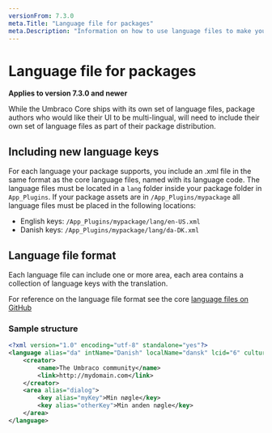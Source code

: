 ```yaml
---
versionFrom: 7.3.0
meta.Title: "Language file for packages"
meta.Description: "Information on how to use language files to make your Umbraco package UI support multiple languages"
---
```


# Language file for packages

**Applies to version 7.3.0 and newer**

While the Umbraco Core ships with its own set of language files, package authors who would like their UI to be multi-lingual, will need to include their own set of language files as part of their package distribution.

## Including new language keys

For each language your package supports, you include an .xml file in the same format as the core language files, named with its language code. The language files must be located in a `lang` folder inside your package folder in `App_Plugins`. If your package assets are in `/App_Plugins/mypackage` all language files must be placed in the following locations:

- English keys: `/App_Plugins/mypackage/lang/en-US.xml`
- Danish keys: `/App_Plugins/mypackage/lang/da-DK.xml`

## Language file format

Each language file can include one or more area, each area contains a collection of language keys with the translation.

For reference on the language file format see the core [language files on GitHub](https://github.com/umbraco/Umbraco-CMS/tree/v7/dev/src/Umbraco.Web.UI/umbraco/config/lang)

### Sample structure

```xml
<?xml version="1.0" encoding="utf-8" standalone="yes"?>
<language alias="da" intName="Danish" localName="dansk" lcid="6" culture="da-DK">
    <creator>
        <name>The Umbraco community</name>
        <link>http://mydomain.com</link>
    </creator>
    <area alias="dialog">
        <key alias="myKey">Min nøgle</key>
        <key alias="otherKey">Min anden nøgle</key>
    </area>
</language>
```
